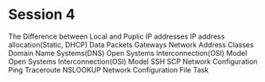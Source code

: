 # Session 4 


The Difference between Local and Puplic IP addresses
IP address allocation(Static, DHCP)
Data Packets
Gateways
Network Address Classes
Domain Name Systems(DNS)
Open Systems Interconnection(OSI) Model
Open Systems Interconnection(OSI) Model
SSH
SCP
Network Configuration
Ping
Traceroute
NSLOOKUP
Network Configuration File
Task 
